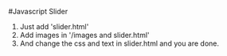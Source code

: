 #Javascript Slider<br>
1. Just add 'slider.html'
2. Add images in '/images and slider.html'
3. And change the css and text in slider.html and you are done.
